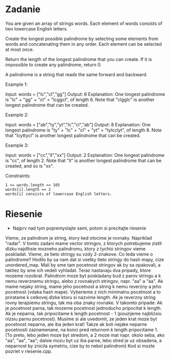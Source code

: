 # Zadanie

You are given an array of strings words. Each element of words consists of two lowercase English letters.

Create the longest possible palindrome by selecting some elements from words and concatenating them in any order. Each element can be selected at most once.

Return the length of the longest palindrome that you can create. If it is impossible to create any palindrome, return 0.

A palindrome is a string that reads the same forward and backward.

 

Example 1:

Input: words = ["lc","cl","gg"]
Output: 6
Explanation: One longest palindrome is "lc" + "gg" + "cl" = "lcggcl", of length 6.
Note that "clgglc" is another longest palindrome that can be created.

Example 2:

Input: words = ["ab","ty","yt","lc","cl","ab"]
Output: 8
Explanation: One longest palindrome is "ty" + "lc" + "cl" + "yt" = "tylcclyt", of length 8.
Note that "lcyttycl" is another longest palindrome that can be created.

Example 3:

Input: words = ["cc","ll","xx"]
Output: 2
Explanation: One longest palindrome is "cc", of length 2.
Note that "ll" is another longest palindrome that can be created, and so is "xx".

 

Constraints:

    1 <= words.length <= 105
    words[i].length == 2
    words[i] consists of lowercase English letters.


# Riesenie

- Najprv nad tym popremyslajte sami, potom si precitajte riesenie

Vieme, ze palindrom je string, ktory ked otocime je rovnaky. Napriklad "radar". V tomto zadani mame vector stringov, z ktorych potrebujeme zistit dlzku najdlhsie mozneho palindromu, ktory z tychto stringov vieme poskladat. Vieme, ze tieto stringy su vzdy 2-znakove. Co teda vieme o palindrome? Hodilo by sa nam dat si vsetky tieto stringy do hash mapy, cize unordered_map. Mali by sme tam pocetnost stringov ak by sa opakovali, a taktiez by sme ich vedeli vyhladat. Teraz nastavaju dva pripady, ktore mozeme rozobrat. Palindrom moze byt poskladany bud z parov stringu a k nemu reverznemu stringu, alebo z rovnakych stringov, napr. "aa" a "aa". Ak mame nejaky string, mame jeho pocetnost a string k nemu reverzny a jeho pocetnost (vdaka hash mape). Vyberieme z nich minimalnu pocetnost a to priratame k celkovej dlzke ktoru si nazvime length. Ak je reverzny string rovny terajsiemu stringu, tak ma oba znaky rovnake. V takomto pripade: Ak je pocetnost parna, tak mozeme pocetnost jednoducho pripocitat k length. Ak je neparna, tak pripocitame k length pocetnost - 1 (pouzijeme najblizsiu nizsiu parnu pocetnost). Musime si ale uvedomit, ze jeden krat moze byt pocetnost neparna, ale iba jeden krat! Takze ak boli nejake neparne pocetnosti zaznamenane, na konci pred returnom k length pripocitame 1. (To preto, lebo jeden moze byt stredom, a 2 moze mat napr. okolo seba, ako "aa", "aa", "aa"; dalsie mozu byt uz iba parne, lebo stred je uz obsadena, a neparnost by znicila symetriu, cize by to nebol palindrom) Kod si mozte pozriet v riesenie.cpp.

